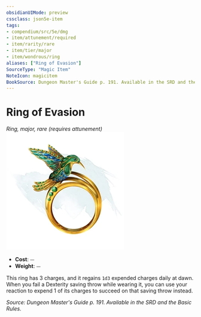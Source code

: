 ```yaml
---
obsidianUIMode: preview
cssclass: json5e-item
tags:
- compendium/src/5e/dmg
- item/attunement/required
- item/rarity/rare
- item/tier/major
- item/wondrous/ring
aliases: ["Ring of Evasion"]
SourceType: "Magic Item"
NoteIcon: magicitem
BookSource: Dungeon Master's Guide p. 191. Available in the SRD and the Basic Rules.
---
```

# Ring of Evasion
*Ring, major, rare (requires attunement)*  
![](/3-Mechanics/CLI/items/img/ring-of-evasion.webp#right)  

- **Cost**: ⏤
- **Weight**: ⏤

This ring has 3 charges, and it regains `1d3` expended charges daily at dawn. When you fail a Dexterity saving throw while wearing it, you can use your reaction to expend 1 of its charges to succeed on that saving throw instead.

*Source: Dungeon Master's Guide p. 191. Available in the SRD and the Basic Rules.*
